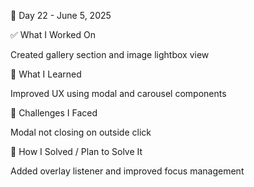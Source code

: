 📅 Day 22 - June 5, 2025

✅ What I Worked On

Created gallery section and image lightbox view

🧠 What I Learned

Improved UX using modal and carousel components

🧩 Challenges I Faced

Modal not closing on outside click

🔧 How I Solved / Plan to Solve It

Added overlay listener and improved focus management
